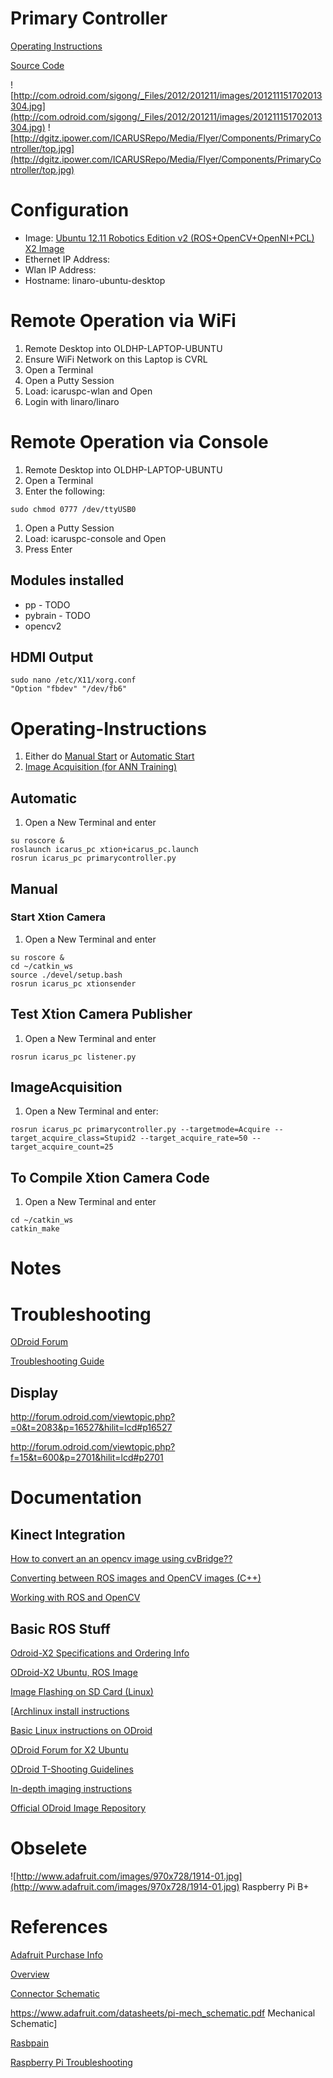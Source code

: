 # Primary Controller #

[Operating Instructions](ICARUS_ROVER_RC#Operating-Instructions.md)

[Source Code](https://github.com/dgitz/icarus_rover_rc)

![http://com.odroid.com/sigong/_Files/2012/201211/images/201211151702013304.jpg](http://com.odroid.com/sigong/_Files/2012/201211/images/201211151702013304.jpg)
![http://dgitz.ipower.com/ICARUSRepo/Media/Flyer/Components/PrimaryController/top.jpg](http://dgitz.ipower.com/ICARUSRepo/Media/Flyer/Components/PrimaryController/top.jpg)

# Configuration #
  * Image: [Ubuntu 12.11 Robotics Edition v2 (ROS+OpenCV+OpenNI+PCL) X2 Image](http://forum.odroid.com/viewtopic.php?f=15&t=2090)
  * Ethernet IP Address:
  * Wlan IP Address:
  * Hostname:  linaro-ubuntu-desktop

# Remote Operation via WiFi #
  1. Remote Desktop into OLDHP-LAPTOP-UBUNTU
  1. Ensure WiFi Network on this Laptop is CVRL
  1. Open a Terminal
  1. Open a Putty Session
  1. Load: icaruspc-wlan and Open
  1. Login with linaro/linaro

# Remote Operation via Console #
  1. Remote Desktop into OLDHP-LAPTOP-UBUNTU
  1. Open a Terminal
  1. Enter the following:
```
sudo chmod 0777 /dev/ttyUSB0
```
  1. Open a Putty Session
  1. Load: icaruspc-console and Open
  1. Press Enter

## Modules installed ##
  * pp - TODO
  * pybrain - TODO
  * opencv2

## HDMI Output ##
```
sudo nano /etc/X11/xorg.conf
"Option "fbdev" "/dev/fb6"
```

# Operating-Instructions #
  1. Either do [Manual Start](PrimaryController#Manual.md) or [Automatic Start](PrimaryController#Automatic.md)
  1. [Image Acquisition (for ANN Training)](PrimaryController#ImageAcquisition.md)

## Automatic ##
  1. Open a New Terminal and enter
```
su roscore &
roslaunch icarus_pc xtion+icarus_pc.launch
rosrun icarus_pc primarycontroller.py
```
## Manual ##
### Start Xtion Camera ###
  1. Open a New Terminal and enter
```
su roscore &
cd ~/catkin_ws
source ./devel/setup.bash
rosrun icarus_pc xtionsender
```
## Test Xtion Camera Publisher ##
  1. Open a New Terminal and enter
```
rosrun icarus_pc listener.py
```

## ImageAcquisition ##
  1. Open a New Terminal and enter:
```
rosrun icarus_pc primarycontroller.py --targetmode=Acquire --target_acquire_class=Stupid2 --target_acquire_rate=50 --target_acquire_count=25

```
## To Compile Xtion Camera Code ##
  1. Open a New Terminal and enter
```
cd ~/catkin_ws
catkin_make
```

# Notes #


# Troubleshooting #
[ODroid Forum](http://forum.odroid.com/viewforum.php?f=15)

[Troubleshooting Guide](http://forum.odroid.com/viewtopic.php?f=15&t=936)

## Display ##
http://forum.odroid.com/viewtopic.php?=0&t=2083&p=16527&hilit=lcd#p16527

http://forum.odroid.com/viewtopic.php?f=15&t=600&p=2701&hilit=lcd#p2701
# Documentation #

## Kinect Integration ##
[How to convert an an opencv image using cvBridge??](http://answers.ros.org/question/32880/how-to-convert-an-an-opencv-image-using-cvbridge/)

[Converting between ROS images and OpenCV images (C++)](http://wiki.ros.org/cv_bridge/Tutorials/UsingCvBridgeToConvertBetweenROSImagesAndOpenCVImages)

[Working with ROS and OpenCV](http://siddhantahuja.wordpress.com/2011/07/20/working-with-ros-and-opencv-draft/)


## Basic ROS Stuff ##
[Odroid-X2 Specifications and Ordering Info](http://www.hardkernel.com/renewal_2011/products/prdt_info.php?g_code=G135235611947)

[ODroid-X2 Ubuntu, ROS Image](http://forum.odroid.com/viewtopic.php?f=15&t=2090)

[Image Flashing on SD Card (Linux)](http://forum.odroid.com/viewtopic.php?f=53&t=23)

[[Archlinux install instructions](http://archlinuxarm.org/platforms/armv7/samsung/odroid-x)

[Basic Linux instructions on ODroid](http://www.linux.com/learn/tutorials/711478-how-to-run-linux-on-odroid-u2-a-monster-of-an-arm-machine)

[ODroid Forum for X2 Ubuntu](http://forum.odroid.com/viewforum.php?f=15)

[ODroid T-Shooting Guidelines](http://forum.odroid.com/viewtopic.php?f=61&t=936)

[In-depth imaging instructions](http://com.odroid.com/sigong/blog/blog_list.php?bid=130)

[Official ODroid Image Repository](http://com.odroid.com/sigong/nf_file_board/nfile_board.php?keyword=&tag=&page=2)

# Obselete #
![http://www.adafruit.com/images/970x728/1914-01.jpg](http://www.adafruit.com/images/970x728/1914-01.jpg)
Raspberry Pi B+


# References #
[Adafruit Purchase Info](http://www.adafruit.com/product/1914)

[Overview](https://learn.adafruit.com/introducing-the-raspberry-pi-model-b-plus-plus-differences-vs-model-b)

[Connector Schematic](https://www.adafruit.com/datasheets/pi-connectors_schematic.pdf)

https://www.adafruit.com/datasheets/pi-mech_schematic.pdf Mechanical Schematic]


[Rasbpain](http://www.raspbian.org/)

[Raspberry Pi Troubleshooting](http://www.raspberrypi.org/forums/viewtopic.php?t=58151)